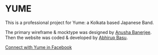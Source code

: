 # YUME
This is a professional project for Yume: a Kolkata based Japanese Band. 

The primary wireframe & mocktype was designed by [Anusha Banerjee](https://github.com/anushabanerjee). Then the website was coded & developed by [Abhirup Basu](https://github.com/basuabhirup).

[Connect with Yume in Facebook](https://www.facebook.com/Yume-%E5%A4%A2-106140044165283)
